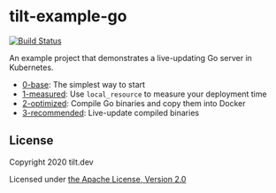 # tilt-example-go

[![Build Status](https://circleci.com/gh/windmilleng/tilt-example-go/tree/master.svg?style=shield)](https://circleci.com/gh/windmilleng/tilt-example-go)

An example project that demonstrates a live-updating Go server in Kubernetes.

- [0-base](0-base): The simplest way to start
- [1-measured](1-measured): Use `local_resource` to measure your deployment time
- [2-optimized](2-optimized): Compile Go binaries and copy them into Docker
- [3-recommended](3-recommended): Live-update compiled binaries

## License

Copyright 2020 tilt.dev

Licensed under [the Apache License, Version 2.0](LICENSE)
